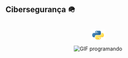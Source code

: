 ## Cibersegurança 🪖
<div align="center">
  <div style="display: inline_block"><br>
  <img align="center" alt="Python" height="30" width="40" src="https://raw.githubusercontent.com/devicons/devicon/master/icons/python/python-original.svg">
</div> 

![GIF programando](ezgif-2d3ddd640d75eb.gif)

